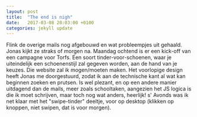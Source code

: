 ```yaml
---
layout: post
title:  "The end is nigh"
date:   2017-03-08 20:03:00 +0100
categories: jekyll update
---
```

Flink de overige mails nog afgebouwd en wat probleempjes uit gehaald. Jonas kijkt ze straks of morgen na.
Maandag ochtend is er een kick-off van een campagne voor Torfs. Een soort tinder-voor-schoenen, waar je uiteindelijk een schoenenstijl zal gegeven worden, aan de hand van je keuzes. Die website zal ik mogen/moeten maken. Het voorlopige design heeft Jonas me doorgestuurd, zodat ik aan de technische kant al wat kan beginnen zoeken en prutsen. Is wel plezant, en op een andere manier uitdagend dan de mails, meer zoals schooltaken, aangezien het JS logica is die ik moet schrijven, maar toch nog wat anders, heerlijk! s' Avonds was ik net klaar met het "swipe-tinder" deeltje, voor op desktop (klikken op knoppen, niet swipen, dat is voor morgen).